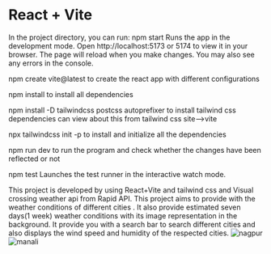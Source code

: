 # React + Vite

In the project directory, you can run:
npm start
Runs the app in the development mode.
Open http://localhost:5173 or 5174 to view it in your browser.
The page will reload when you make changes.
You may also see any errors in the console.

npm create vite@latest 
to create the react app with different configurations

npm install
to install all dependencies

npm install -D tailwindcss postcss autoprefixer
to install tailwind css dependencies
can view about this from tailwind css site-->vite

npx tailwindcss init -p
to install and initialize all the dependencies

npm run dev
to run the program and check whether the changes have been reflected or not

npm test
Launches the test runner in the interactive watch mode.

This project is developed by using React+Vite and tailwind css and Visual crossing weather api from Rapid API.
This project aims to provide with the weather conditions of different cities .
It also provide estimated seven days(1 week) weather conditions with its image representation in the background. 
It provide you with a search bar to search different cities and also displays the wind speed and humidity of the respected cities.
![nagpur](https://github.com/Feuna27/weather_application/assets/144164735/a90f8b50-fb6b-4291-b782-0d65be3f54b3)
![manali](https://github.com/Feuna27/weather_application/assets/144164735/503260b9-2c49-4599-af59-92245a4640db)







